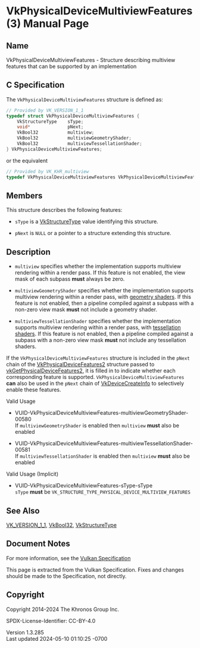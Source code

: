 # VkPhysicalDeviceMultiviewFeatures(3) Manual Page

## Name

VkPhysicalDeviceMultiviewFeatures - Structure describing multiview
features that can be supported by an implementation



## <a href="#_c_specification" class="anchor"></a>C Specification

The `VkPhysicalDeviceMultiviewFeatures` structure is defined as:

``` c
// Provided by VK_VERSION_1_1
typedef struct VkPhysicalDeviceMultiviewFeatures {
    VkStructureType    sType;
    void*              pNext;
    VkBool32           multiview;
    VkBool32           multiviewGeometryShader;
    VkBool32           multiviewTessellationShader;
} VkPhysicalDeviceMultiviewFeatures;
```

or the equivalent

``` c
// Provided by VK_KHR_multiview
typedef VkPhysicalDeviceMultiviewFeatures VkPhysicalDeviceMultiviewFeaturesKHR;
```

## <a href="#_members" class="anchor"></a>Members

This structure describes the following features:

- `sType` is a [VkStructureType](https://registry.khronos.org/vulkan/specs/1.3-extensions/man/html/VkStructureType.html) value identifying
  this structure.

- `pNext` is `NULL` or a pointer to a structure extending this
  structure.

## <a href="#_description" class="anchor"></a>Description

- <span id="extension-features-multiview"></span> `multiview` specifies
  whether the implementation supports multiview rendering within a
  render pass. If this feature is not enabled, the view mask of each
  subpass **must** always be zero.

- <span id="extension-features-multiview-gs"></span>
  `multiviewGeometryShader` specifies whether the implementation
  supports multiview rendering within a render pass, with <a
  href="https://registry.khronos.org/vulkan/specs/1.3-extensions/html/vkspec.html#geometry"
  target="_blank" rel="noopener">geometry shaders</a>. If this feature
  is not enabled, then a pipeline compiled against a subpass with a
  non-zero view mask **must** not include a geometry shader.

- <span id="extension-features-multiview-tess"></span>
  `multiviewTessellationShader` specifies whether the implementation
  supports multiview rendering within a render pass, with <a
  href="https://registry.khronos.org/vulkan/specs/1.3-extensions/html/vkspec.html#tessellation"
  target="_blank" rel="noopener">tessellation shaders</a>. If this
  feature is not enabled, then a pipeline compiled against a subpass
  with a non-zero view mask **must** not include any tessellation
  shaders.

If the `VkPhysicalDeviceMultiviewFeatures` structure is included in the
`pNext` chain of the
[VkPhysicalDeviceFeatures2](https://registry.khronos.org/vulkan/specs/1.3-extensions/man/html/VkPhysicalDeviceFeatures2.html) structure
passed to
[vkGetPhysicalDeviceFeatures2](https://registry.khronos.org/vulkan/specs/1.3-extensions/man/html/vkGetPhysicalDeviceFeatures2.html), it is
filled in to indicate whether each corresponding feature is supported.
`VkPhysicalDeviceMultiviewFeatures` **can** also be used in the `pNext`
chain of [VkDeviceCreateInfo](https://registry.khronos.org/vulkan/specs/1.3-extensions/man/html/VkDeviceCreateInfo.html) to selectively
enable these features.

Valid Usage

- <a
  href="#VUID-VkPhysicalDeviceMultiviewFeatures-multiviewGeometryShader-00580"
  id="VUID-VkPhysicalDeviceMultiviewFeatures-multiviewGeometryShader-00580"></a>
  VUID-VkPhysicalDeviceMultiviewFeatures-multiviewGeometryShader-00580  
  If `multiviewGeometryShader` is enabled then `multiview` **must** also
  be enabled

- <a
  href="#VUID-VkPhysicalDeviceMultiviewFeatures-multiviewTessellationShader-00581"
  id="VUID-VkPhysicalDeviceMultiviewFeatures-multiviewTessellationShader-00581"></a>
  VUID-VkPhysicalDeviceMultiviewFeatures-multiviewTessellationShader-00581  
  If `multiviewTessellationShader` is enabled then `multiview` **must**
  also be enabled

Valid Usage (Implicit)

- <a href="#VUID-VkPhysicalDeviceMultiviewFeatures-sType-sType"
  id="VUID-VkPhysicalDeviceMultiviewFeatures-sType-sType"></a>
  VUID-VkPhysicalDeviceMultiviewFeatures-sType-sType  
  `sType` **must** be
  `VK_STRUCTURE_TYPE_PHYSICAL_DEVICE_MULTIVIEW_FEATURES`

## <a href="#_see_also" class="anchor"></a>See Also

[VK_VERSION_1_1](https://registry.khronos.org/vulkan/specs/1.3-extensions/man/html/VK_VERSION_1_1.html), [VkBool32](https://registry.khronos.org/vulkan/specs/1.3-extensions/man/html/VkBool32.html),
[VkStructureType](https://registry.khronos.org/vulkan/specs/1.3-extensions/man/html/VkStructureType.html)

## <a href="#_document_notes" class="anchor"></a>Document Notes

For more information, see the <a
href="https://registry.khronos.org/vulkan/specs/1.3-extensions/html/vkspec.html#VkPhysicalDeviceMultiviewFeatures"
target="_blank" rel="noopener">Vulkan Specification</a>

This page is extracted from the Vulkan Specification. Fixes and changes
should be made to the Specification, not directly.

## <a href="#_copyright" class="anchor"></a>Copyright

Copyright 2014-2024 The Khronos Group Inc.

SPDX-License-Identifier: CC-BY-4.0

Version 1.3.285  
Last updated 2024-05-10 01:10:25 -0700

